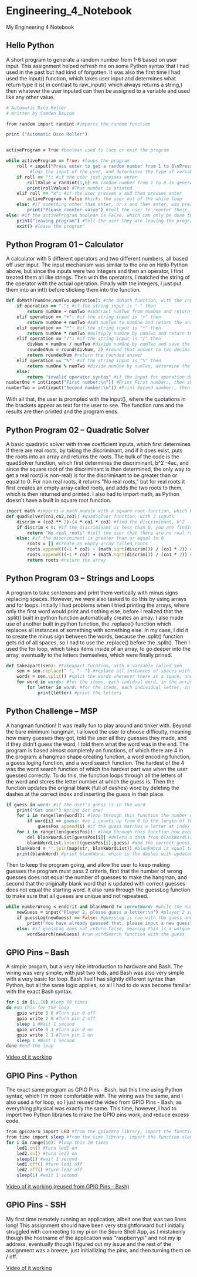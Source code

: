 # Engineering_4_Notebook
My Engineering 4 Notebook

## Hello Python
A short program to generate a random number from 1-6 based on user input. This assignment helped refresh me on some Python syntax that I had used in the past but had kind of forgotten. It was also the first time I had used the input() function, which takes user input and determines what return type it is( in contrast to raw_input() which always returns a string,) then whatever the user inputed can then be assigned to a variable and used like any other value.

```ruby
# Automatic Dice Roller
# Written by Camden Baucom

from random import randint #imports the random function

print ("Automatic Dice Roller")


activeProgram = True #boolean used to loop or exit the program

while activeProgram == True: #loops the program
	roll = input("Press enter to get a random number from 1 to 6\nPress x and then enter to escape the program:\n") 
         #logs the input of the user, and determines the type of variable, before assigning the value of the input to roll	
	if roll == "": #if the user just presses enter
		rollValue = randint(1,6) #A random number from 1 to 6 is generated
		print(rollValue) #That number is printed
	elif roll == "x": #if the user presses x and then presses enter
		activeProgram = False #kicks the user out of the while loop 
	else: #if something other than enter, or x and then enter, was pressed
		print("Please reenter value") #tell the user to reenter their input
else: #if the activeProgram boolean is False, which can only be done through the elif roll == "x"
	print("leaving program") #tell the user they are leaving the program
	exit() #leave the program"
```

## Python Program 01 – Calculator
A calculator with 5 different operators and two different numbers, all based off user input. The input mechanism was similar to the one on Hello Python above, but since the inputs were two integers and then an operator, I first treated them all like strings. Then with the operators, I matched the string of the operator with the actual operation. Finally with the integers, I just put them into an int() before sticking them into the function.
```ruby
def doMath(numOne,numTwo,operation): #the doMath function, with the input points named numOne,numTwo, and operation respectively
	if operation == "-": #if the string input is "-" then
		return numOne - numTwo #subtract numTwo from numOne and return the answer
	elif operation == "+": #if the string input is "+" then
		return numOne + numTwo #add numTwo to numOne and return the answer
	elif operation == "*": #if the string input is "*" then
		return numOne * numTwo #multiply numOne by numTwo and return the answer
	elif operation == "/": #if the string input is "/" then
		divNum = numOne / numTwo #divide numOne by numTwo and save the answer as divNum
		roundedNum = round(divNum, 2) #round that answer to two decimal places
		return roundedNum #return the rounded answer
	elif operation == "%": #if the string input is "%" then
		return numOne % numTwo #divide numOne by numTwo, determine the remainder, and save the answer 
	else:
		return "invalid operator syntax" #if the input for operation does not match one of these above, then it was imputed incorrectly
numberOne = int(input("First number:\n")) #Print First number:, then skip a line and wait for user input, which is converted into an integer
numberTwo = int(input("Second number:\n")) #Print Second number:, then skip a line and wait for user input, which is converted into an integer
```
With all that, the user is prompted with the input(), where the quotations in the brackets appear as text for the user to see. The function runs and the results are then printed and the program ends.

## Python Program 02 – Quadratic Solver
A basic quadratic solver with three coefficient inputs, which first determines if there are real roots, by taking the discriminant, and if it does exist, puts the roots into an array and returns the roots. The bulk of the code is the quadSolver function, which first determines the discriminant, b^2 -4ac, and since the square root of the discriminant is then determined, the only way to get a real root(i is non-real) is for the discriminant to be greater than or equal to 0. For non real roots, it returns "No real roots," but for real roots it first creates an empty array called roots, and adds the two roots to them, which is then returned and printed. I also had to import math, as Python doesn't have a built in square root function.
```ruby
import math #imports a math module with a square root function, which Python does not have
def quadSolver(co1,co2,co3): #quadSolver function, with 3 inputs
	discrim = (co2 ** 2)-(4 * co1 * co3) #find the discriminant, b^2 - 4ac 
	if discrim < 0: #if the discriminant is less than 0, you are finding the square root of a negative number which is non-real
		return "No real roots" #tell the user that there are no real roots
	else: #if the discriminant is greater than or equal to 0
		roots = [] #create an empty array called roots
		roots.append(((-1 * co2) - (math.sqrt(discrim))) / (co1 * 2)) #plug the coefficients into the quadratic formula, and add the root to the array
		roots.append(((-1 * co2) + (math.sqrt(discrim))) / (co1 * 2)) #plug the coefficients into the quadratic formula, and add the root to the array
		return roots #return the array
```

## Python Program 03 – Strings and Loops
A program to take sentences and print them vertically with minus signs replacing spaces. However, we were also tasked to do this by using arrays and for loops. Initially I had problems when I tried printing the arrays, where only the first word would print and nothing else, before I realized that the .split() built in python function automatically creates an array. I also made use of another built in python function, the .replace() function which replaces all instances of something with something else. In my case, I did it to create the minus sign between the words, because the .split() function gets rid of all spaces, so I had to use the .replace() before the .split(). Then I used the for loop, which takes items inside of an array, to go deeper into the array, eventually to the letters themselves, which were finally prined.
```ruby
def takeapart(sen): #takeapart fucntion, with a variable called sen
	sen = sen.replace(" ", "- ") #replace all instances of spaces with a dash and then the space, so that later at the end of each word will be a minus sign
	words = sen.split() #split the words wherever there is a space, and create an array with the list called word
	for word in words: #for the items, each indidual word, in the array words
		for letter in word: #for the items, each individual letter, in the array word
			print(letter) #print the letters
```

## Python Challenge – MSP
A hangman function! It was really fun to play around and tinker with. Beyond the bare minimum hangman, I allowed the user to choose difficulty, meaning how many guesses they got, told the user all they guesses they made, and if they didn't guess the word, I told them what the word was in the end. The program is based almost completely on functions, of which there are 4 in the program: a hangman shape creating function, a word encoding function, a guess loging function, and a word search function. The hardest of the 4 was the word search function of which the hardest part was when the user guessed correctly. To do this, the function loops through all the letters of the word and stores the letter number at which the guess is. Then the function updates the original blank (full of dashes) word by deleting the dashes at the correct index and inserting the guess in their place.
```ruby
if guess in word: #if the user's guess is in the word
	print("Got one!") #print Got one!
	for i in range(len(word)): #loop through this function the number of times equal to the length of the word
		if word[i] == guess: #as i counts up from 0 to the length of the word, check each letter of the word, by looking at index i, to see if it matches the guess
			guessPos.append(i) #if the guess matches a letter at index i, add the number of i to guessPos
	for i in range(len(guessPos)): #loop through this function how ever many times the guess was inside the wod
		del blankWordList[guessPos[i]] #delete a dash from blankWordList at the index that the correct guess appeared
		blankWordList.insert(guessPos[i],guess) #add the correct guess to blankWordList at the index that the correct guess appeared
	blankWord = ''.join(map(str, blankWordList)) #blankWord is equal to the string of blankWordList
	print(blankWord) #print blankWord, which is the dashes with updated correct guesses
```
Then to keep the program going, and allow the user to keep making guesses the program must pass 2 criteria, first that the number of wrong guesses does not equal the number of guesses to make the hangman, and second that the originally blank word that is updated with correct guesses does not equal the starting word. It also runs through the guessLog function to make sure that all gueses are unique and not repeateed.
```ruby
while numberWrong < endCrit and blankWord != secretWord: #while the number of wrong guess does not equal the end criteria (above) and the blankWord (dashes replaced with guesses) does not equal secretWord
	newGuess = input("Player 2, please guess a letter:\n") #player 2 is prompted to enter a guess
	if guessLog(newGuess) == False: #guessLog is run with the guess and if it returns false, meaning this is a repeat guess
		print("You have already guessed that, please input a new guess") #tell the user it is a repeat guess and ask them to enter another
	else: #if guessLog does not return false, meaning this is a unique guess
		wordSearch(newGuess) #run wordSearch function with the guess
```

## GPIO Pins – Bash
A simple progam, but a very nice introduction to hardware and Bash. The wiring was very simple, with just two leds, and Bash was also very simple with a very basic for loop. Bash itself has slightly different syntax than Python, but all the same logic applies, so all I had to do was become familiar with the exact Bash syntax.
```ruby
for i in {1..10} #loop 10 times
do #do this for the loop
	gpio write 0 0 #Turn pin 0 off
	gpio write 2 0 #Turn pin 2 off
	sleep 1 #Wait 1 second
	gpio write 0 1 #Turn pin 0 on
	gpio write 2 1 #Turn pin 2 on
	sleep 1 #Wait 1 second
done #end the loop
```
[Video of it working](https://drive.google.com/file/d/1PnNx3qf194lGCICYVwvdoQJYG4Jole6H/view)

## GPIO Pins - Python
The exact same program as GPIO Pins - Bash, but this time using Python syntax, which I'm more comfortable with. The wiring was the same, and I also used a for loop, so I just reused the video from GPIO Pins - Bash, as everything physical was exactly the same. This time, however, I had to import two Python libraries to make the GPIO pins work, and reduce excess code. 
```ruby
from gpiozero import LED #from the gpiozero library, import the function LED
from time import sleep #from the time library, import the function sleep
for i in range(10): #loop this 10 times
	led1.on() #turn led1 on
	led2.on() #turn led2 on
	sleep(1) #wait 1 second
	led1.off() #turn led1 off
	led2.off() #turn led2 off
	sleep(1) #wait 1 second
```

[Video of it working (reused from GPIO Pins - Bash)](https://drive.google.com/file/d/1PnNx3qf194lGCICYVwvdoQJYG4Jole6H/view)

## GPIO Pins - SSH
My first time remotely running an application, albeit one that was two lines long! This assignment should have been very straightforward but I initially struggled with connecting to my pi on the Seure Shell App, as I mistakenly though the hostname of the application was "raspberrypi" and not my ip address, eventually though I figured out my issue and the rest of the assignment was a breeze, just initiallizing the pins, and then turning them on / off.

[Video of it working](https://drive.google.com/file/d/1QUJS4yOZbOzWK4icZdXCIiUZ8wNOO8D1/view)
